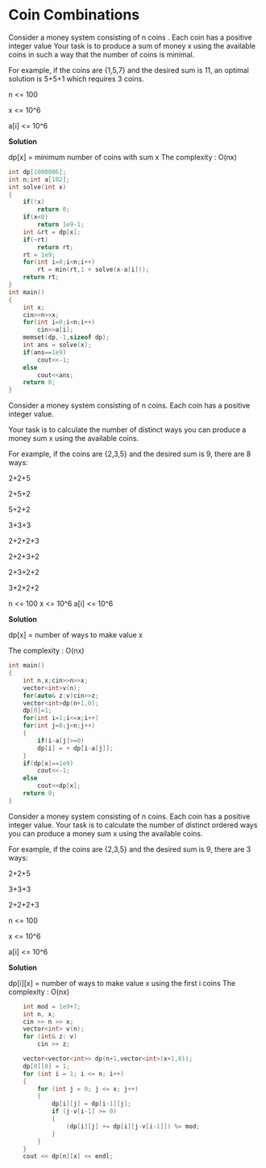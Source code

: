# Coin Combinations

Consider a money system consisting of n coins . Each coin has a positive integer value
Your task is to produce a sum of money x using the available coins in such a way that 
the number of coins is minimal.
    
For example, if the coins are {1,5,7} and the desired sum is 11, an optimal solution 
is 5+5+1 which requires 3 coins.
    
n <= 100
    
x <= 10^6

a[i] <= 10^6

**Solution**

dp[x] = minimum number of coins with sum x
The complexity : O(nx)
    
```cpp
int dp[1000006];
int n;int a[102];
int solve(int x)
{
    if(!x)
        return 0;
    if(x<0)
        return 1e9-1;
    int &rt = dp[x];
    if(~rt)
        return rt;
    rt = 1e9;
    for(int i=0;i<n;i++)
        rt = min(rt,1 + solve(x-a[i]));
    return rt;
}
int main()
{
    int x;
    cin>>n>>x;
    for(int i=0;i<n;i++)
        cin>>a[i];
    memset(dp,-1,sizeof dp);
    int ans = solve(x);
    if(ans==1e9)
        cout<<-1;
    else
        cout<<ans;
    return 0;
}
```
Consider a money system consisting of n coins. Each coin has a positive integer value.

Your task is to calculate the number of distinct ways you can produce a money sum x 
using the available coins.
    
For example, if the coins are {2,3,5} and the desired sum is 9, there are 8 ways:

2+2+5
    
2+5+2
    
5+2+2
    
3+3+3
    
2+2+2+3
    
2+2+3+2
    
2+3+2+2
    
3+2+2+2
    
n <= 100
x <= 10^6
a[i] <= 10^6

**Solution**

dp[x] = number of ways to make value x

The complexity : O(nx)
    
```cpp
int main()
{
    int n,x;cin>>n>>x;
    vector<int>v(n);
    for(auto& z:v)cin>>z;
    vector<int>dp(n+1,0);
    dp[0]=1;
    for(int i=1;i<=x;i++)
    for(int j=0;j<n;j++)
    {
        if(i-a[j]>=0)
        dp[i] = + dp[i-a[j]];
    }
    if(dp[x]==1e9)
        cout<<-1;
    else 
        cout<<dp[x];
    return 0;
}
```
Consider a money system consisting of n coins. 
Each coin has a positive integer value.
Your task is to calculate the number of  distinct ordered ways you can produce a money 
sum x using the available coins.
    
For example, if the coins are {2,3,5} and the desired sum is 9, there are 3 ways:

2+2+5
    
3+3+3
    
2+2+2+3

n <= 100
    
x <= 10^6

a[i] <= 10^6

**Solution**

dp[i][x] = number of ways to make value x using the first i coins
The complexity : O(nx)
    
```cpp
    int mod = 1e9+7;
    int n, x;
    cin >> n >> x;
    vector<int> v(n);
    for (int& z: v)
        cin >> z;

    vector<vector<int>> dp(n+1,vector<int>(x+1,0));
    dp[0][0] = 1;
    for (int i = 1; i <= n; i++)
    {
        for (int j = 0; j <= x; j++)
        {
            dp[i][j] = dp[i-1][j];
            if (j-v[i-1] >= 0)
            {
                (dp[i][j] += dp[i][j-v[i-1]]) %= mod;
            }
        }
    }
    cout << dp[n][x] << endl;
```
